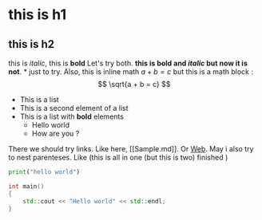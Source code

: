 # this is h1 
## this is h2 

this is *italic*, this is **bold** Let's try both. **this is bold and _italic_ but now it is not**. \* just to try. Also, this is inline math $a + b = c$ but this is a math block :
$$
\sqrt{a + b = c}
$$

- This is a list 
- This is a second element of a list
- This is a list with __bold__ elements
    - Hello world 
    - How are you ?

There we should try links. Like here, [[Sample.md]]. Or [Web](https://www.youtube.com/watch?v=dQw4w9WgXcQ).
May i also try to nest parenteses. Like (this is all in one (but this is two) finished )

```python 
print("hello world")
```

```cpp 
int main()
{
    std::cout << "Hello world" << std::endl;
}
```
